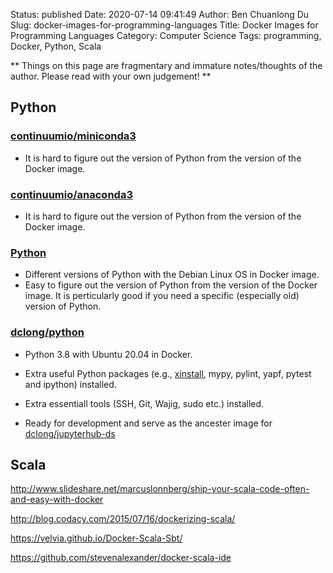 Status: published
Date: 2020-07-14 09:41:49
Author: Ben Chuanlong Du
Slug: docker-images-for-programming-languages
Title: Docker Images for Programming Languages
Category: Computer Science
Tags: programming, Docker, Python, Scala

**
Things on this page are
fragmentary and immature notes/thoughts of the author.
Please read with your own judgement!
**


## Python 

### [continuumio/miniconda3](https://hub.docker.com/r/continuumio/miniconda3)

- It is hard to figure out the version of Python from the version of the Docker image.

### [continuumio/anaconda3](https://hub.docker.com/r/continuumio/anaconda3/)

- It is hard to figure out the version of Python from the version of the Docker image.

### [Python](https://hub.docker.com/_/python)

- Different versions of Python with the Debian Linux OS in Docker image.
- Easy to figure out the version of Python from the version of the Docker image.
    It is perticularly good if you need a specific (especially old) version of Python. 

### [dclong/python](https://hub.docker.com/r/dclong/python)

- Python 3.8 with Ubuntu 20.04 in Docker.

- Extra useful Python packages 
    (e.g., [xinstall](https://github.com/dclong/xinstall),
    mypy, pylint, yapf, pytest and ipython)
    installed.

- Extra essentiall tools (SSH, Git, Wajig, sudo etc.) installed.

- Ready for development and serve as the ancester image for 
    [dclong/jupyterhub-ds](https://github.com/dclong/docker-jupyterhub-ds)


## Scala

http://www.slideshare.net/marcuslonnberg/ship-your-scala-code-often-and-easy-with-docker

http://blog.codacy.com/2015/07/16/dockerizing-scala/

https://velvia.github.io/Docker-Scala-Sbt/

https://github.com/stevenalexander/docker-scala-ide
